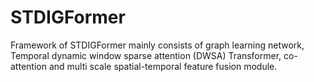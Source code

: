 # STDIGFormer
Framework of STDIGFormer mainly consists of graph learning network, Temporal dynamic window sparse attention (DWSA) Transformer, co-attention and multi scale spatial-temporal feature fusion module.
